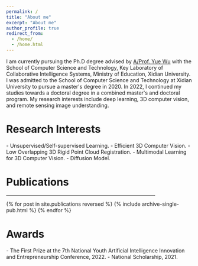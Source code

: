 ```yaml
---
permalink: /
title: "About me"
excerpt: "About me"
author_profile: true
redirect_from: 
  - /home/
  - /home.html
---
```


I am currently pursuing the Ph.D degree advised by [A/Prof. Yue Wu](https://web.xidian.edu.cn/wuyue/) with the School of Computer Science and Technology, Key Laboratory of Collaborative Intelligence Systems, Ministry of Education, Xidian University. I was admitted to the School of Computer Science and Technology at Xidian University to pursue a master's degree in 2020. In 2022, I continued my studies towards a doctoral degree in a combined master's and doctoral program. My research interests include deep learning, 3D computer vision, and remote sensing image understanding. 

<h1>Research Interests</h1>
- Unsupervised/Self-supervised Learning.
- Efficient 3D Computer Vision.
- Low Overlapping 3D Rigid Point Cloud Registration.
- Multimodal Learning for 3D Computer Vision.
- Diffusion Model.

<h1 id="publications"> Publications</h1>

<hr style="width:80%;text-align:left;margin-left:0">

{% for post in site.publications reversed %}
  {% include archive-single-pub.html %}
{% endfor %}

<h1>Awards</h1>
- The First Prize at the 7th National Youth Artificial Intelligence Innovation and Entrepreneurship Conference, 2022.
- National Scholarship, 2021.


<br>
<br>
<br>
<div align="center">
  <div style="height:200px; width:200px;"> 
    <script type="text/javascript" id="clstr_globe" src="//clustrmaps.com/globe.js?d=kEGWx5xRzLgUUkOxlG1SruDmPMQCo2Y60nBPxGxozrw"></script>
  </div>
</div>

